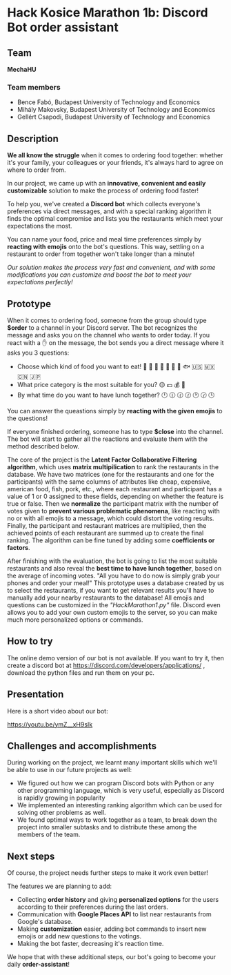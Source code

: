 # Hack Kosice Marathon 1b: Discord Bot order assistant


## Team

**MechaHU**

### Team members

- Bence Fabó, Budapest University of Technology and Economics
- Mihály Makovsky, Budapest University of Technology and Economics
- Gellért Csapodi, Budapest University of Technology and Economics

## Description

**We all know the struggle** when it comes to ordering food together: whether it's your family, your colleagues or your friends, it's always hard to agree on where to order from.

In our project, we came up with an **innovative, convenient and easily customizable** solution to make the process of ordering food faster!

To help you, we've created a **Discord bot** which collects everyone's preferences via direct messages, and with a special ranking algorithm it finds the optimal compromise and lists you the restaurants which meet your expectations the most.

You can name your food, price and meal time preferences simply by **reacting with emojis** onto the bot's questions. This way, settling on a restaurant to order from together won't take longer than a minute!

*Our solution makes the process very fast and convenient, and with some modifications you can customize and boost the bot to meet your expectations perfectly!*
## Prototype

When it comes to ordering food, someone from the group should type **$order** to a channel in your Discord server.
The bot recognizes the message and asks you on the channel who wants to order today. If you react with a ✋ on the message, the bot sends you a direct message where it asks you 3 questions:

- Choose which kind of food you want to eat! 🍕 🍔 🥪 🥗 🐔 🐄 🐖 🐟 🇺🇸 🇲🇽 🇨🇳 🇯🇵
- What price category is the most suitable for you?  🟡 💵 💰 💎
- By what time do you want to have lunch together? 🕛 🕧 🕜 🕜 🕑 🕝 🕒

You can answer the queastions simply by **reacting with the given emojis** to the questions!

If everyone finished ordering, someone has to type **$close** into the channel. 
The bot will start to gather all the reactions and evaluate them with the method described below.

The core of the project is the **Latent Factor Collaborative Filtering algorithm**, which uses **matrix multipilication** to rank the restaurants in the database. We have two matrices (one for the restaurants and one for the participants) with the same columns of attributes like cheap, expensive, american food, fish, pork, etc., where each restaurant and participant has a value of 1 or 0 assigned to these fields, depending on whether the feature is true or false. Then we **normalize** the participant matrix with the number of votes given to **prevent various problematic phenomena**, like reacting with no or with all emojis to a message, which could distort the voting results. Finally, the participant and restaurant matrices are multiplied, then the achieved points of each restaurant are summed up to create the final ranking. The algorithm can be fine tuned by adding some **coefficients or factors**.

After finishing with the evaluation, the bot is going to list the most suitable restaurants and also reveal the **best time to have lunch together**, based on the average of incoming votes. "All you have to do now is simply grab your phones and order your meal!"
This prototype uses a database created by us to select the restaurants, if you want to get relevant results you'll have to manually add your nearby restaurants to the database!
All emojis and questions can be customized in the *"HackMarathon1.py"* file. Discord even allows you to add your own custom emojis to the server, so you can make much more personalized options or commands.
## How to try

The online demo version of our bot is not available. If you want to try it, then create a discord bot at https://discord.com/developers/applications/ , download the python files and run them on your pc.

## Presentation

Here is a short video about our bot:

https://youtu.be/ymZ__xH9sIk

## Challenges and accomplishments

During working on the project, we learnt many important skills which we'll be able to use in our future projects as well:

- We figured out how we can program Discord bots with Python or any other programming language, which is very useful, especially as Discord is rapidly growing in popularity
- We implemented an interesting ranking algorithm which can be used for solving other problems as well.
- We found optimal ways to work together as a team, to break down the project into smaller subtasks and to distribute these among the members of the team.

## Next steps

Of course, the project needs further steps to make it work even better!

The features we are planning to add:
- Collecting **order history** and giving **personalized options** for the users according to their preferences during the last orders.
- Communication with **Google Places API** to list near restaurants from Google's database.
- Making **customization** easier, adding bot commands to insert new emojis or add new questions to the votings.
- Making the bot faster, decreasing it's reaction time.

We hope that with these additional steps, our bot's going to become your daily **order-assistant**!

